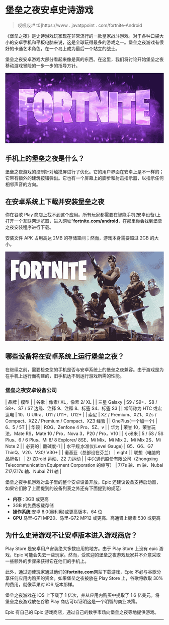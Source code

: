 # 堡垒之夜安卓史诗游戏

> 哎哎哎:# t0]https://www . javatppoint . com/fortnite-Android

《堡垒之夜》是史诗游戏玩家现在非常流行的一款皇家战斗游戏。对于各种口袋大小的安卓手机和平板电脑来说，这是全球玩得最多的游戏之一。堡垒之夜游戏有很好的卡通艺术角色，在一个岛上成为最后一个站立的战士。

堡垒之夜安卓游戏大部分看起来像是真的东西。在这里，我们将讨论开始堡垒之夜移动游戏冒险的一步一步的指导方针。

![Fortnite Android an Epic Game](img/c03e183bf75e0ea1fe2319372f206a92.png)

## 手机上的堡垒之夜是什么？

堡垒之夜游戏的控制针对触摸屏进行了优化。它的用户界面在安卓上是不一样的；它带有额外的建筑按钮弹出。它也有一个屏幕上的脚步和射击指示器，以指示任何相邻声音的方向。

## 在安卓系统上下载并安装堡垒之夜

你在谷歌 Play 商店上找不到这个应用。所有玩家都需要在智能手机(安卓设备)上打开一个互联网浏览器，进入网址“**fortnite.com/android**，在那里你会找到堡垒之夜安装程序进行下载。

安装文件 APK 占用高达 2MB 的存储空间；然而，游戏本身需要超过 2GB 的大小。

![Fortnite Android an Epic Game](img/9eeb278213de77b527ad954a3140160f.png)

## 哪些设备将在安卓系统上运行堡垒之夜？

在继续之前，需要检查您的手机是否与安卓系统上的堡垒之夜兼容。由于游戏是为在手机上运行而构建的，旧手机达不到运行游戏所需的性能。

### 堡垒之夜安卓设备公司

| 品牌 | 模型 |
| 谷歌 | 像素/ XL，像素 2/ XL |
| 三星 Galaxy | S9 / S9+、S8 / S8+、S7 / S7 边缘、注释 9、注释 8、标签 S4、标签 S3 |
| 常简称为 HTC 或宏达电 | 10、U Ultra、U11 / U11+、U12+ |
| 索尼 | XZ / Premium、XZ1、XZs / Compact、XZ2 / Premium / Compact、XZ3 经验 |
| OnePlus(一个加一个) | 6、5 / 5T |
| 华硕 | ROG、Zenfone 4 Pro、5Z、v |
| 华为 | 荣誉 10，荣誉玩法，Mate RS，Mate 10 / Pro，Nova 3，P20 / Pro，V10 |
| 小米米 | 5 / 5S / 5S Plus、6 / 6 Plus、Mi 8/ 8 Explorer/ 8SE、Mi Mix、Mi Mix 2、Mi Mix 2S、Mi Note 2 |
| 必要的 | 酸碱度-1 |
| 水平规ˌ水准仪(Level Gauge) | G5、G6、G7 ThinQ、V20、V30/ V30+ |
| 诺基亚（总部设在芬兰） | eight |
| 联想（电脑的品牌名） | Z/ ZDroid 运动、Z2 力运动 |
| 中兴通讯股份有限公司（Zhongxing Telecommunication Equipment Corporation 的缩写） | 7/7s 轴、m 轴、Nubai Z17/Z17s 轴、Nubai Z11 轴 |

堡垒之夜手机游戏对盒子里的整个安卓设备开放。Epic 还建议设备支持启动器，如果它们除了上面提到的设备列表之外还有下面提到的规范:

*   **内存** : 3GB 或更高
*   3GB 的免费板载存储
*   **操作系统**:安卓 8.0(奥利奥)或更高版本，64 位
*   **GPU** 马里-G71 MP20、马里-G72 MP12 或更高、高通肾上腺素 530 或更高

## 为什么史诗游戏不让安卓版本进入游戏商店？

Play Store 是安卓用户安装绝大多数应用的地方。由于 Play Store 上没有 epic 游戏，Epic 可能会失去一些玩家。然而，受欢迎的堡垒之夜游戏玩家并不介意采取一些额外的步骤来获得它在他们的手机上。

此外，通过迫使玩家通过他们的**fortnite.com**网站下载游戏，Epic 不必与谷歌分享任何应用内购买的资金。如果堡垒之夜被放在 Play Store 上，谷歌将收取 30%的费用，就像苹果对 iOS 版本那样。

堡垒之夜游戏在 iOS 上下载了 1 亿次，并从应用内购买中提取了 1.6 亿美元。将堡垒之夜游戏放在谷歌 Play 商店可以证明这是一个明智的商业决策。

Epic 有自己的 Epic 游戏商店，通过自己的数字市场向堡垒之夜等地提供游戏。

* * *
